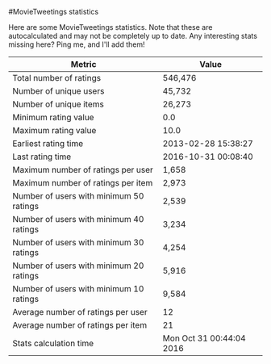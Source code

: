 #MovieTweetings statistics

Here are some MovieTweetings statistics. Note that these are autocalculated and may not be completely up to date. Any interesting stats missing here? Ping me, and I'll add them!

Metric | Value
--- | ---
Total number of ratings                 | 546,476
Number of unique users                  | 45,732
Number of unique items                  | 26,273
Minimum rating value                    | 0.0
Maximum rating value                    | 10.0
Earliest rating time                    | 2013-02-28 15:38:27
Last rating time                        | 2016-10-31 00:08:40
Maximum number of ratings per user      | 1,658
Maximum number of ratings per item      | 2,973
Number of users with minimum 50 ratings | 2,539
Number of users with minimum 40 ratings | 3,234
Number of users with minimum 30 ratings | 4,254
Number of users with minimum 20 ratings | 5,916
Number of users with minimum 10 ratings | 9,584
Average number of ratings per user      | 12
Average number of ratings per item      | 21
Stats calculation time                  | Mon Oct 31 00:44:04 2016

